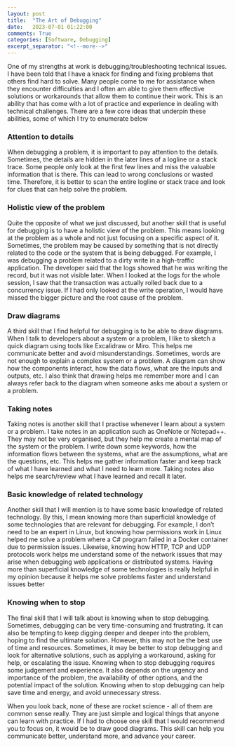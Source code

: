 ```yaml
---
layout: post
title:  "The Art of Debugging"
date:   2023-07-01 01:22:00
comments: True
categories: [Software, Debugging]
excerpt_separator: "<!--more-->"
---
```


One of my strengths at work is debugging/troubleshooting technical issues. I have been told that I have a knack for finding and fixing problems that others find hard to solve. Many people come to me for assistance when they encounter difficulties and I often am able to give them effective solutions or workarounds that allow them to continue their work. This is an ability that has come with a lot of practice and experience in dealing with technical challenges. There are a few core ideas that underpin these abilities, some of which I try to enumerate below

<!--more-->

### Attention to details
When debugging a problem, it is important to pay attention to the details. Sometimes, the details are hidden in the later lines of a logline or a stack trace. Some people only look at the first few lines and miss the valuable information that is there. This can lead to wrong conclusions or wasted time. Therefore, it is better to scan the entire logline or stack trace and look for clues that can help solve the problem.

### Holistic view of the problem
Quite the opposite of what we just discussed, but another skill that is useful for debugging is to have a holistic view of the problem. This means looking at the problem as a whole and not just focusing on a specific aspect of it. Sometimes, the problem may be caused by something that is not directly related to the code or the system that is being debugged. For example, I was debugging a problem related to a dirty write in a high-traffic application. The developer said that the logs showed that he was writing the record, but it was not visible later. When I looked at the logs for the whole session, I saw that the transaction was actually rolled back due to a concurrency issue. If I had only looked at the write operation, I would have missed the bigger picture and the root cause of the problem.

### Draw diagrams
A third skill that I find helpful for debugging is to be able to draw diagrams. When I talk to developers about a system or a problem, I like to sketch a quick diagram using tools like Excalidraw or Miro. This helps me communicate better and avoid misunderstandings. Sometimes, words are not enough to explain a complex system or a problem. A diagram can show how the components interact, how the data flows, what are the inputs and outputs, etc. I also think that drawing helps me remember more and I can always refer back to the diagram when someone asks me about a system or a problem.

### Taking notes
Taking notes is another skill that I practise whenever I learn about a system or a problem. I take notes in an application such as OneNote or Notepad++. They may not be very organised, but they help me create a mental map of the system or the problem. I write down some keywords, how the information flows between the systems, what are the assumptions, what are the questions, etc. This helps me gather information faster and keep track of what I have learned and what I need to learn more. Taking notes also helps me search/review what I have learned and recall it later.

### Basic knowledge of related technology
Another skill that I will mention is to have some basic knowledge of related technology. By this, I mean knowing more than superficial knowledge of some technologies that are relevant for debugging. For example, I don’t need to be an expert in Linux, but knowing how permissions work in Linux helped me solve a problem where a C# program failed in a Docker container due to permission issues. Likewise, knowing how HTTP, TCP and UDP protocols work helps me understand some of the network issues that may arise when debugging web applications or distributed systems. Having more than superficial knowledge of some technologies is really helpful in my opinion because it helps me solve problems faster and understand issues better

### Knowing when to stop
The final skill that I will talk about is knowing when to stop debugging. Sometimes, debugging can be very time-consuming and frustrating. It can also be tempting to keep digging deeper and deeper into the problem, hoping to find the ultimate solution. However, this may not be the best use of time and resources. Sometimes, it may be better to stop debugging and look for alternative solutions, such as applying a workaround, asking for help, or escalating the issue. Knowing when to stop debugging requires some judgement and experience. It also depends on the urgency and importance of the problem, the availability of other options, and the potential impact of the solution. Knowing when to stop debugging can help save time and energy, and avoid unnecessary stress.

When you look back, none of these are rocket science - all of them are common sense really. They are just simple and logical things that anyone can learn with practice. If I had to choose one skill that I would recommend you to focus on, it would be to draw good diagrams. This skill can help you communicate better, understand more, and advance your career.